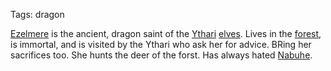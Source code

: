 Tags: dragon

[Ezelmere](Ezelmere) is the ancient, dragon saint of the [Ythari](Ythari) [elves](Elves). Lives in the [forest](Forests), is immortal, and is visited by the Ythari who ask her for advice. BRing her sacrifices too. She hunts the deer of the forst. Has always hated [Nabuhe](Nabuhe).